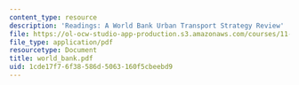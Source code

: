 ```yaml
---
content_type: resource
description: 'Readings: A World Bank Urban Transport Strategy Review'
file: https://ol-ocw-studio-app-production.s3.amazonaws.com/courses/11-943j-urban-transportation-land-use-and-the-environment-spring-2002/1cde17f76f38586d5063160f5cbeebd9_world_bank.pdf
file_type: application/pdf
resourcetype: Document
title: world_bank.pdf
uid: 1cde17f7-6f38-586d-5063-160f5cbeebd9
---
```

